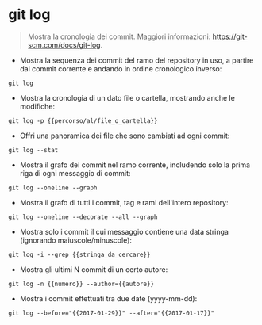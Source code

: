 # git log

> Mostra la cronologia dei commit.
> Maggiori informazioni: <https://git-scm.com/docs/git-log>.

- Mostra la sequenza dei commit del ramo del repository in uso, a partire dal commit corrente e andando in ordine cronologico inverso:

`git log`

- Mostra la cronologia di un dato file o cartella, mostrando anche le modifiche:

`git log -p {{percorso/al/file_o_cartella}}`

- Offri una panoramica dei file che sono cambiati ad ogni commit:

`git log --stat`

- Mostra il grafo dei commit nel ramo corrente, includendo solo la prima riga di ogni messaggio di commit:

`git log --oneline --graph`

- Mostra il grafo di tutti i commit, tag e rami dell'intero repository:

`git log --oneline --decorate --all --graph`

- Mostra solo i commit il cui messaggio contiene una data stringa (ignorando maiuscole/minuscole):

`git log -i --grep {{stringa_da_cercare}}`

- Mostra gli ultimi N commit di un certo autore:

`git log -n {{numero}} --author={{autore}}`

- Mostra i commit effettuati tra due date (yyyy-mm-dd):

`git log --before="{{2017-01-29}}" --after="{{2017-01-17}}"`

